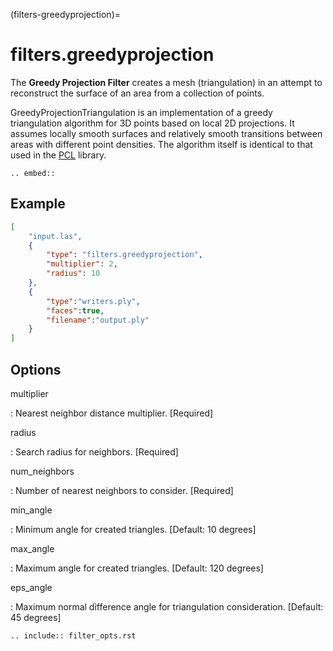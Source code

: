 (filters-greedyprojection)=

# filters.greedyprojection

The **Greedy Projection Filter** creates a mesh (triangulation) in
an attempt to reconstruct the surface of an area from a collection of points.

GreedyProjectionTriangulation is an implementation of a greedy triangulation
algorithm for 3D points based on local 2D projections. It assumes locally
smooth
surfaces and relatively smooth transitions between areas with different point
densities.  The algorithm itself is identical to that used in the [PCL]
library.

```{eval-rst}
.. embed::
```

## Example

```json
[
    "input.las",
    {
        "type": "filters.greedyprojection",
        "multiplier": 2,
        "radius": 10
    },
    {
        "type":"writers.ply",
        "faces":true,
        "filename":"output.ply"
    }
]
```

## Options

multiplier

: Nearest neighbor distance multiplier. \[Required\]

radius

: Search radius for neighbors. \[Required\]

num_neighbors

: Number of nearest neighbors to consider. \[Required\]

min_angle

: Minimum angle for created triangles. \[Default: 10 degrees\]

max_angle

: Maximum angle for created triangles. \[Default: 120 degrees\]

eps_angle

: Maximum normal difference angle for triangulation consideration. \[Default: 45 degrees\]

```{eval-rst}
.. include:: filter_opts.rst
```

[pcl]: http://www.pointclouds.org/documentation/tutorials/greedy_projection.php
